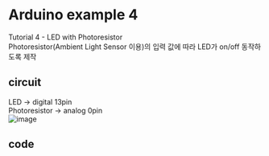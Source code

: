 # Arduino example 4
Tutorial 4 - LED with Photoresistor \
Photoresistor(Ambient Light Sensor 이용)의 입력 값에 따라 LED가 on/off 동작하도록 제작

## circuit
LED -> digital 13pin \
Photoresistor -> analog 0pin\
![image](https://user-images.githubusercontent.com/79436159/108827131-906fe400-7608-11eb-8f8c-900b45b5d1dd.png)

## code
